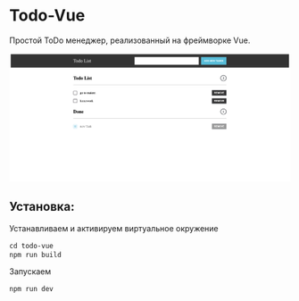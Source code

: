 # Todo-Vue

Простой ToDo менеджер, реализованный на фреймворке Vue.

![1683102092321](image/README/1683102092321.png)

## Установка:

Устанавливаем и активируем виртуальное окружение

```
cd todo-vue
npm run build
```

Запускаем

```
npm run dev
```
